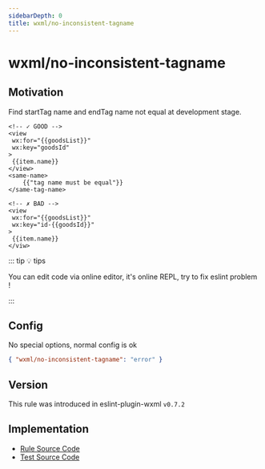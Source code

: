 ```yaml
---
sidebarDepth: 0
title: wxml/no-inconsistent-tagname
---
```


# wxml/no-inconsistent-tagname

## Motivation

Find startTag name and endTag name not equal at development stage. 

<eslint-code-block :rules="{'wxml/no-inconsistent-tagname': ['error']}" >

```wxml
<!-- ✓ GOOD -->
<view
 wx:for="{{goodsList}}"
 wx:key="goodsId"
>
 {{item.name}}
</view>
<same-name>
    {{"tag name must be equal"}}
</same-tag-name>

<!-- ✗ BAD -->
<view
 wx:for="{{goodsList}}"
 wx:key="id-{{goodsId}}"
>
 {{item.name}}
</viw>
```
</eslint-code-block>

::: tip 💡 tips

You can edit code via online editor, it's online REPL, try to fix eslint problem !

:::

## Config

No special options, normal config is ok

```json
{ "wxml/no-inconsistent-tagname": "error" }
```

## Version

This rule was introduced in eslint-plugin-wxml `v0.7.2`

## Implementation

- [Rule Source Code](https://github.com/wxmlfile/eslint-plugin-wxml/tree/main/lib/rules/no-inconsistent-tagname.js)
- [Test Source Code](https://github.com/wxmlfile/eslint-plugin-wxml/tree/main/tests/rules/no-inconsistent-tagname.js)
